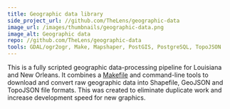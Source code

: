 ```yaml
---
title: Geographic data library
side_project_url: //github.com/TheLens/geographic-data
image_url: /images/thumbnails/geographic-data.png
image_alt: Geographic data
repo: //github.com/TheLens/geographic-data
tools: GDAL/ogr2ogr, Make, Mapshaper, PostGIS, PostgreSQL, TopoJSON
---
```

This is a fully scripted geographic data-processing pipeline for Louisiana and New Orleans. It combines a [Makefile](https://github.com/TheLens/geographic-data/blob/master/Makefile) and command-line tools to download and convert raw geographic data into Shapefile, GeoJSON and TopoJSON file formats. This was created to eliminate duplicate work and increase development speed for new graphics.